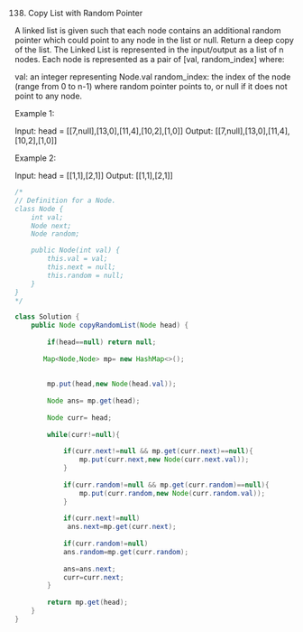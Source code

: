 138. Copy List with Random Pointer

A linked list is given such that each node contains an additional random pointer which could point to any node in the list or null.
Return a deep copy of the list.
The Linked List is represented in the input/output as a list of n nodes. Each node is represented as a pair of [val, random_index] where:

val: an integer representing Node.val
random_index: the index of the node (range from 0 to n-1) where random pointer points to, or null if it does not point to any node.
 

Example 1:

Input: head = [[7,null],[13,0],[11,4],[10,2],[1,0]]
Output: [[7,null],[13,0],[11,4],[10,2],[1,0]]


Example 2:

Input: head = [[1,1],[2,1]]
Output: [[1,1],[2,1]]

````java
/*
// Definition for a Node.
class Node {
    int val;
    Node next;
    Node random;

    public Node(int val) {
        this.val = val;
        this.next = null;
        this.random = null;
    }
}
*/

class Solution {
    public Node copyRandomList(Node head) {
     
        if(head==null) return null;
        
       Map<Node,Node> mp= new HashMap<>();
        
     
        mp.put(head,new Node(head.val));   
       
        Node ans= mp.get(head);
        
        Node curr= head; 
        
        while(curr!=null){
            
            if(curr.next!=null && mp.get(curr.next)==null){
                mp.put(curr.next,new Node(curr.next.val));
            }
            
            if(curr.random!=null && mp.get(curr.random)==null){
                mp.put(curr.random,new Node(curr.random.val));
            }
            
            if(curr.next!=null)
             ans.next=mp.get(curr.next);
            
            if(curr.random!=null)
            ans.random=mp.get(curr.random); 
            
            ans=ans.next;
            curr=curr.next;
        }
        
        return mp.get(head);
    }
}
````